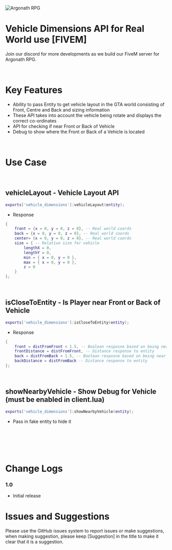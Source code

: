![Argonath RPG](https://media.moddb.com/images/mods/1/29/28082/auto/WbuHmXG.png)

# Vehicle Dimensions API for Real World use [FIVEM]

Join our discord for more developments as we build our FiveM server for Argonath RPG.

<br>

# Key Features
* Ability to pass Entity to get vehicle layout in the GTA world consisting of Front, Centre and Back and sizing information
* These API takes into account the vehicle being rotate and displays the correct co-ordinates
* API for checking if near Front or Back of Vehicle
* Debug to show where the Front or Back of a Vehicle is located

<br>

# Use Case

<br>

## vehicleLayout - Vehicle Layout API
```lua
exports['vehicle_dimensions']:vehicleLayout(entity);
```

- Response
``` lua
{
    front = {x = 0, y = 0, z = 0}, -- Real world coords
    back = {x = 0, y = 0, z = 0}, -- Real world coords
    center= {x = 0, y = 0, z = 0}, -- Real world coords
    size = { -- Relative size for vehicle
        lengthX = 0,
        lengthY = 0,
        min = { x = 0, y = 0 },
        max = { x = 0, y = 0 },
        z = 0
    }
};
```

<br>

## isCloseToEntity - Is Player near Front or Back of Vehicle
```lua
exports['vehicle_dimensions']:isCloseToEntity(entity);
```

- Response
``` lua
{
    front = distFromFront < 1.5, -- Boolean resposne based on being near 1.5
    frontDistance = distFromFront, -- Distance response to entity
    back = distFromBack < 1.5, -- Boolean resposne based on being near 1.5
    backDistance = distFromBack -- Distance response to entity
};
```

<br>

## showNearbyVehicle - Show Debug for Vehicle (must be enabled in client.lua)
```lua
exports['vehicle_dimensions']:showNearbyVehicle(entity);
```
- Pass in fake entity to hide it


<br>


<br>


<br>


<br>

# Change Logs

### 1.0
* Initial release

# Issues and Suggestions
Please use the GitHub issues system to report issues or make suggestions, when making suggestion, please keep [Suggestion] in the title to make it clear that it is a suggestion.
